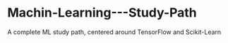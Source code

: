 # Machin-Learning---Study-Path
A complete ML study path, centered around TensorFlow and Scikit-Learn
